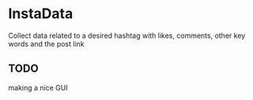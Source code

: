 # InstaData
Collect data related to a desired hashtag with likes, comments, other key words and the post link

## TODO
making a nice GUI
